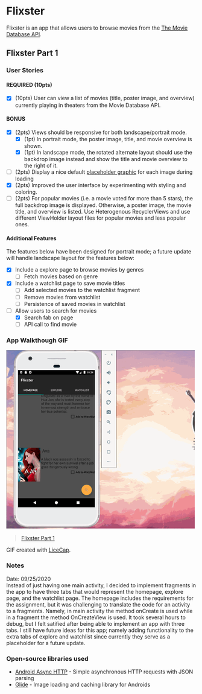 # Flixster
Flixster is an app that allows users to browse movies from the [The Movie Database API](http://docs.themoviedb.apiary.io/#).

## Flixster Part 1

### User Stories

#### REQUIRED (10pts)
- [x] (10pts) User can view a list of movies (title, poster image, and overview) currently playing in theaters from the Movie Database API.

#### BONUS
- [x] (2pts) Views should be responsive for both landscape/portrait mode.
   - [x] (1pt) In portrait mode, the poster image, title, and movie overview is shown.
   - [x] (1pt) In landscape mode, the rotated alternate layout should use the backdrop image instead and show the title and movie overview to the right of it.

- [ ] (2pts) Display a nice default [placeholder graphic](https://guides.codepath.org/android/Displaying-Images-with-the-Glide-Library#advanced-usage) for each image during loading
- [x] (2pts) Improved the user interface by experimenting with styling and coloring.
- [ ] (2pts) For popular movies (i.e. a movie voted for more than 5 stars), the full backdrop image is displayed. Otherwise, a poster image, the movie title, and overview is listed. Use Heterogenous RecyclerViews and use different ViewHolder layout files for popular movies and less popular ones.

#### Additional Features
The features below have been designed for portrait mode; a future update will handle landscape layout for the features below:
- [x] Include a explore page to browse movies by genres
   - [ ] Fetch movies based on genre
- [x] Include a watchlist page to save movie titles
   - [ ] Add selected movies to the watchlist fragment
   - [ ] Remove movies from watchlist
   - [ ] Persistence of saved movies in watchlist
- [ ] Allow users to search for movies
   - [x] Search fab on page
   - [ ] API call to find movie

### App Walkthough GIF

<img src='Flickster_Part1.gif' title='Video Walkthrough' width=500 alt='Video Walkthrough' />

<blockquote class="imgur-embed-pub" lang="en" data-id="a/i01jIIk"  ><a href="//imgur.com/a/i01jIIk">Flixster Part 1</a></blockquote>

GIF created with [LiceCap](http://www.cockos.com/licecap/).

### Notes
Date: 09/25/2020 <br />
Instead of just having one main activity, I decided to implement fragments in the app to have three tabs that would represent the homepage, explore page, and the watchlist page. The homepage includes the requirements for the assignment, but it was challenging to translate the code for an activity to a fragments. Namely, in main activity the method onCreate is used while in a fragment the method OnCreateView is used. It took several hours to debug, but I felt satified after being able to implement an app with three tabs. I still have future ideas for this app; namely adding functionality to the extra tabs of explore and watchlist since currently they serve as a placeholder for a future update.

### Open-source libraries used

- [Android Async HTTP](https://github.com/codepath/CPAsyncHttpClient) - Simple asynchronous HTTP requests with JSON parsing
- [Glide](https://github.com/bumptech/glide) - Image loading and caching library for Androids
